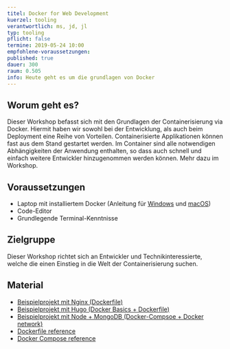 ```yaml
---
titel: Docker for Web Development
kuerzel: tooling
verantwortlich: ms, jd, jl
typ: tooling
pflicht: false
termine: 2019-05-24 10:00
empfohlene-voraussetzungen: 
published: true
dauer: 300
raum: 0.505
info: Heute geht es um die grundlagen von Docker
---
```


## Worum geht es?
Dieser Workshop befasst sich mit den Grundlagen der Containerisierung via Docker. Hiermit haben wir sowohl bei der Entwicklung, als auch beim Deployment eine Reihe von Vorteilen. Containerisierte Applikationen können fast aus dem Stand gestartet werden. Im Container sind alle notwendigen Abhängigkeiten der Anwendung enthalten, so dass auch schnell und einfach weitere Entwickler hinzugenommen werden können. Mehr dazu im Workshop.

## Voraussetzungen
 - Laptop mit installiertem Docker (Anleitung für [Windows](https://docs.docker.com/docker-for-windows/install/) und [macOS](https://docs.docker.com/docker-for-mac/install/))
 - Code-Editor
 - Grundlegende Terminal-Kenntnisse

## Zielgruppe
Dieser Workshop richtet sich an Entwickler und Technikinteressierte, welche die einen Einstieg in die Welt der Containerisierung suchen.


## Material
- [Beispielprojekt mit Nginx (Dockerfile)](https://github.com/JannDeterling/how-to-dockerfile)
- [Beispielprojekt mit Hugo (Docker Basics + Dockerfile)](https://github.com/th-koeln/mi-bachelor-webdevelopment-docker)
- [Beispielprojekt mit Node + MongoDB (Docker-Compsoe + Docker network)](https://github.com/JannDeterling/docker-seminar-compose-sample)
- [Dockerfile reference](https://docs.docker.com/engine/reference/builder/)
- [Docker Compose reference](https://docs.docker.com/compose/compose-file/)
